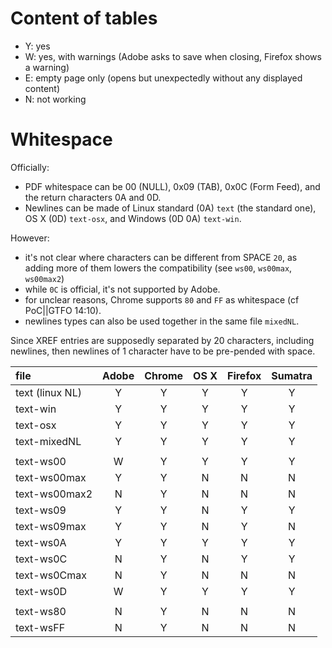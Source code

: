 # Content of tables

- Y: yes
- W: yes, with warnings (Adobe asks to save when closing, Firefox shows a warning)
- E: empty page only (opens but unexpectedly without any displayed content)
- N: not working

# Whitespace

Officially:
- PDF whitespace can be 00 (NULL), 0x09 (TAB), 0x0C (Form Feed), and the return characters 0A and 0D.
- Newlines can be made of Linux standard (0A) `text` (the standard one), OS X (0D) `text-osx`, and Windows (0D 0A) `text-win`.

However:
- it's not clear where characters can be different from SPACE `20`, as adding more of them lowers the compatibility (see `ws00`, `ws00max`, `ws00max2`)
- while `0C` is official, it's not supported by Adobe.
- for unclear reasons, Chrome supports `80` and `FF` as whitespace (cf PoC||GTFO 14:10).
- newlines types can also be used together in the same file `mixedNL`.

Since XREF entries are supposedly separated by 20 characters, including newlines, then newlines of 1 character have to be pre-pended with space.

file | Adobe | Chrome | OS X | Firefox | Sumatra
:-- | :-: | :-: | :-: | :-: | :-: |
text (linux NL) | Y | Y | Y | Y | Y
text-win      | Y | Y | Y | Y | Y
text-osx      | Y | Y | Y | Y | Y
text-mixedNL  | Y | Y | Y | Y | Y
 |  |  |  |  | 
text-ws00     | W | Y | Y | Y | Y
text-ws00max  | Y | Y | N | N | N
text-ws00max2 | N | Y | N | N | N
text-ws09     | Y | Y | N | Y | Y
text-ws09max  | Y | Y | N | Y | N
text-ws0A     | Y | Y | Y | Y | Y
text-ws0C     | N | Y | N | Y | Y
text-ws0Cmax  | N | Y | N | N | N
text-ws0D     | W | Y | Y | Y | Y
 |  |  |  |  | 
text-ws80     | N | Y | N | N | N
text-wsFF     | N | Y | N | N | N
